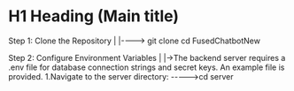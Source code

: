 # H1 Heading (Main title)
Step 1: Clone the Repository
  |
  |---->  git clone <your-repository-url>
          cd FusedChatbotNew

Step 2: Configure Environment Variables
    |
    |->The backend server requires a .env file for database connection strings and secret keys. An example file is provided.
        1.Navigate to the server directory:
                ----->cd server
